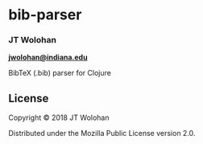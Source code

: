 bib-parser
==========
### JT Wolohan
**jwolohan@indiana.edu**

BibTeX (.bib) parser for Clojure

## License

Copyright © 2018 JT Wolohan

Distributed under the Mozilla Public License version 2.0.
